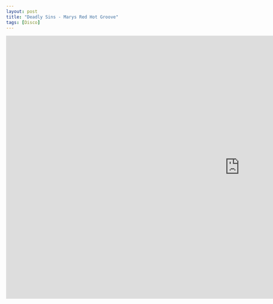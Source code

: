 ```yaml
---
layout: post
title: "Deadly Sins - Marys Red Hot Groove"
tags: [Disco]
---
```


<div class="embed-responsive embed-responsive-16by9">
    <iframe width="1280" height="720" src="https://www.youtube.com/embed/IV42YwQvp-4" frameborder="0" allow="autoplay; encrypted-media" allowfullscreen></iframe>
</div>
